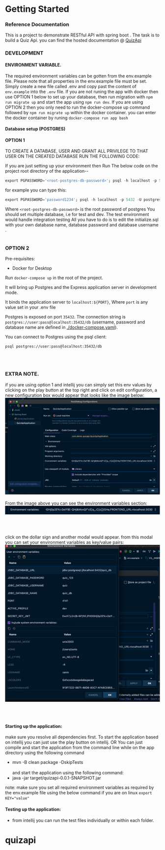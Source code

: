 # Getting Started

### Reference Documentation
This is a project to demonstrate RESTful API with spring boot . The task is to build a  Quiz Api.
you can find the hosted documentation @ [QuizApi](https://documenter.getpostman.com/view/7638519/UVCB94RP)

### DEVELOPMENT

#### ENVIRONMENT VARIABLE.
The required environment variables can be gotten from the env.example file. Please note that all properties in
the env.example file must be set. Simply create a new file called .env and copy past the content of `env.example` into the `.env` file.
If you are not runing the app with docker then use OPTION 1 below to set up your database, then run migration with
`npm run migrate up` and start the app using `npm run dev`. If you are using OPTION 2 then you only need to run the docker-compose up
command followed by `npm run migrate up` within the docker container.
you can enter the docker container by runing `docker-compose run app bash`

#### Database setup (POSTGRES)

#### OPTION 1

TO CREATE A DATABASE, USER AND GRANT ALL PRIVILEGE TO THAT USER ON THE CREATED DATABASE RUN THE FOLLOWING CODE:

If you are just setting up your environment then Run The below code on the project root directory of the application--

 ```sql
export PGPASSWORD='<root-postgres-db-password>'; psql -h localhost -p 5432 -U <root-user> -f initializer.sql -d <root-database>
```
for example you can type this:
```sql
export PGPASSWORD='password1234'; psql -h localhost -p 5432 -U postgres -f initializer.sql -d postgres
```

Where `<root-postgres-db-password>` is the root password of postgres You should set multiple database, i.e for test and
dev. The test environment would handle integration testing All you have to do is to edit the initialize.sql with your own
database name, database password and database  username . 
<br />
<br />
### OPTION 2

Pre-requisites:

- Docker for Desktop

Run `docker-compose up` in the root of the project.

It will bring up Postgres and the Express application server in development mode.

It binds the application server to `localhost:${PORT}`, Where `port` is any value set in your .env file

Postgres is exposed on port `35432`. The connection string is `postgres://user:pass@localhost:35432/db` (username, password and database name are defined in [./docker-compose.yaml](./docker-compose.yaml)).

You can connect to Postgres using the psql client:

```sh
psql postgres://user:pass@localhost:35432/db
```
<br />
<br />

### EXTRA NOTE.
 if you are using option 1 and intellij you can simply set this env values by
clicking on the play button at the top right and click on edit configuration, a new configuration box would appear that looks like the
image below:
![Image one](image-1.png)
<br/>
<br/>
From the image above you can see the environment variables section:
![Image Two](image-2.png)

<br/>
<br/>

click on the dollar sign and another modal would appear. from this modal you can set your environment variables as key/value pairs:
![Image Two](image-3.png)

<br/>
<br/>

#### Starting up the application:
make sure you resolve all dependencies first.
To start the application based on intellij you can just use the play button on intellij.
OR You can just compile and start the application from the command line while on the app directory using the following command
- mvn -B clean package -DskipTests
  <br/>
  <br/>
and start the application using the following command:
- java -jar  target/quizapi-0.0.1-SNAPSHOT.jar 

note: make sure you set all required environment variables as required by the env.example file using the below command if you are on linux
`export KEY="value"`



#### Testing up the application:

- from intellij you can run the test files individually or within each folder.

# quizapi
